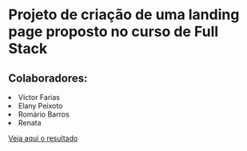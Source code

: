 # Projeto de criação de uma landing page proposto no curso de Full Stack

## Colaboradores:

<li> Victor Farias 
<li> Elany Peixoto 
<li> Romário Barros
<li> Renata 

<a href= 'https://victorfarias32.github.io/Projetos/' >Veja aqui o resultado </a>